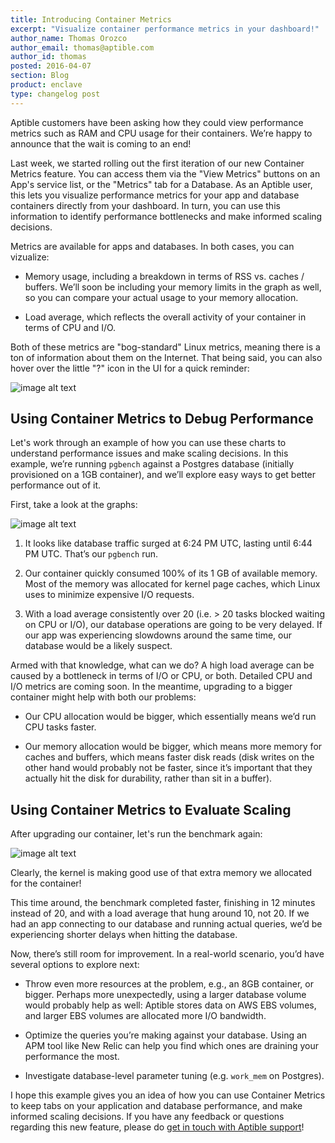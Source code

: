 ```yaml
---
title: Introducing Container Metrics
excerpt: "Visualize container performance metrics in your dashboard!"
author_name: Thomas Orozco
author_email: thomas@aptible.com
author_id: thomas
posted: 2016-04-07
section: Blog
product: enclave
type: changelog post
---
```


Aptible customers have been asking how they could view performance metrics such as RAM and CPU usage for their containers. We’re happy to announce that the wait is coming to an end!

Last week, we started rolling out the first iteration of our new Container Metrics feature. You can access them via the "View Metrics" buttons on an App's service list, or the "Metrics" tab for a Database. As an Aptible user, this lets you visualize performance metrics for your app and database containers directly from your dashboard. In turn, you can use this information to identify performance bottlenecks and make informed scaling decisions.

Metrics are available for apps and databases. In both cases, you can vizualize:

  * Memory usage, including a breakdown in terms of RSS vs. caches / buffers. We’ll soon be including your memory limits in the graph as well, so you can compare your actual usage to your memory allocation.

  * Load average, which reflects the overall activity of your container in terms of CPU and I/O.

Both of these metrics are "bog-standard" Linux metrics, meaning there is a ton of information about them on the Internet. That being said, you can also hover over the little "?" icon in the UI for a quick reminder:

![image alt text][0]

## Using Container Metrics to Debug Performance
Let's work through an example of how you can use these charts to understand performance issues and make scaling decisions. In this example, we’re running `pgbench` against a Postgres database (initially provisioned on a 1GB container), and we’ll explore easy ways to get better performance out of it.

First, take a look at the graphs:

![image alt text][1]

  1. It looks like database traffic surged at 6:24 PM UTC, lasting until 6:44 PM UTC. That’s our `pgbench` run.

  2. Our container quickly consumed 100% of its 1 GB of available memory. Most of the memory was allocated for kernel page caches, which Linux uses to minimize expensive I/O requests.

  3. With a load average consistently over 20 (i.e. > 20 tasks blocked waiting on CPU or I/O), our database operations are going to be very delayed. If our app was experiencing slowdowns around the same time, our database would be a likely suspect.

Armed with that knowledge, what can we do? A high load average can be caused by a bottleneck in terms of I/O or CPU, or both. Detailed CPU and I/O metrics are coming soon. In the meantime, upgrading to a bigger container might help with both our problems:

  * Our CPU allocation would be bigger, which essentially means we’d run CPU tasks faster.

  * Our memory allocation would be bigger, which means more memory for caches and buffers, which means faster disk reads (disk writes on the other hand would probably not be faster, since it’s important that they actually hit the disk for durability, rather than sit in a buffer).

## Using Container Metrics to Evaluate Scaling
After upgrading our container, let's run the benchmark again:

![image alt text][2]

Clearly, the kernel is making good use of that extra memory we allocated for the container!

This time around, the benchmark completed faster, finishing in 12 minutes instead of 20, and with a load average that hung around 10, not 20. If we had an app connecting to our database and running actual queries, we’d be experiencing shorter delays when hitting the database.

Now, there’s still room for improvement. In a real-world scenario, you’d have several options to explore next:

  * Throw even more resources at the problem, e.g., an 8GB container, or bigger. Perhaps more unexpectedly, using a larger database volume would probably help as well: Aptible stores data on AWS EBS volumes, and larger EBS volumes are allocated more I/O bandwidth.

  * Optimize the queries you’re making against your database. Using an APM tool like New Relic can help you find which ones are draining your performance the most.

  * Investigate database-level parameter tuning (e.g. `work_mem` on Postgres).

I hope this example gives you an idea of how you can use Container Metrics to keep tabs on your application and database performance, and make informed scaling decisions. If you have any feedback or questions regarding this new feature, please do [get in touch with Aptible support][3]!

  [0]: /images/blog/introducing-container-metrics/memory.png
  [1]: /images/blog/introducing-container-metrics/ui.png
  [2]: /images/blog/introducing-container-metrics/scaling.png
  [3]: http://contact.aptible.com
